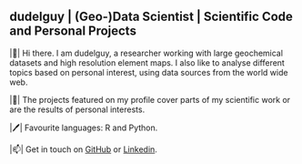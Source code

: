 ## dudelguy | (Geo-)Data Scientist | Scientific Code and Personal Projects

|👋|  Hi there. I am dudelguy, a researcher working with large geochemical datasets and high resolution element maps. I also like to analyse different topics based on personal interest, using data sources from the world wide web. 

|📑|   The projects featured on my profile cover parts of my scientific work or are the results of personal interests.

|🖊️|   Favourite languages: R and Python.

|📫| Get in touch on [GitHub](https://github.com/dudelguy/) or [Linkedin](https://linkedin.com/in/simon-müller-b28a60272).

<!--
**dudelguy/dudelguy** is a ✨ _special_ ✨ repository because its `README.md` (this file) appears on your GitHub profile.

Here are some ideas to get you started:

- 🔭 I’m currently working on ...
- 🌱 I’m currently learning ...
- 💬 Ask me about ...

-->

